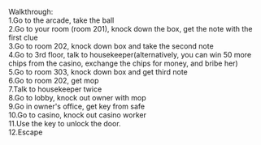 Walkthrough:</br>
1.Go to the arcade, take the ball</br>
2.Go to your room (room 201), knock down the box, get the note with the first clue</br>
3.Go to room 202, knock down box and take the second note</br>
4.Go to 3rd floor, talk to housekeeper(alternatively, you can win 50 more chips from the casino, exchange the chips for money, and bribe her)</br>
5.Go to room 303, knock down box and get third note</br>
6.Go to room 202, get mop</br>
7.Talk to housekeeper twice</br>
8.Go to lobby, knock out owner with mop</br>
9.Go in owner's office, get key from safe</br>
10.Go to casino, knock out casino worker</br>
11.Use the key to unlock the door. </br>
12.Escape</br>
